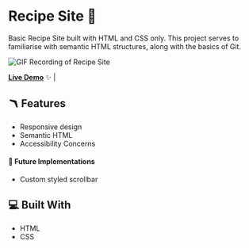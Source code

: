 # Recipe Site 🍛

Basic Recipe Site built with HTML and CSS only. This project serves to familiarise with semantic HTML structures, along with the basics of Git.

![GIF Recording of Recipe Site](./assets/recipe-site.gif)

[**Live Demo**](https://felixtanhm.github.io/my-odin-projects/foundations/01-recipe-site/) ✨ |

## 🪃 Features

- Responsive design
- Semantic HTML
- Accessibility Concerns

#### 🧭 Future Implementations

- Custom styled scrollbar

## 💻 Built With

- HTML
- CSS
